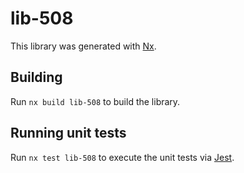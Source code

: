 # lib-508

This library was generated with [Nx](https://nx.dev).

## Building

Run `nx build lib-508` to build the library.

## Running unit tests

Run `nx test lib-508` to execute the unit tests via [Jest](https://jestjs.io).
